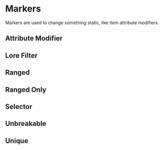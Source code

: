 # Markers

Markers are used to change something static, like item attribute modifiers.

## Attribute Modifier

## Lore Filter

## Ranged

## Ranged Only

## Selector

## Unbreakable

## Unique
